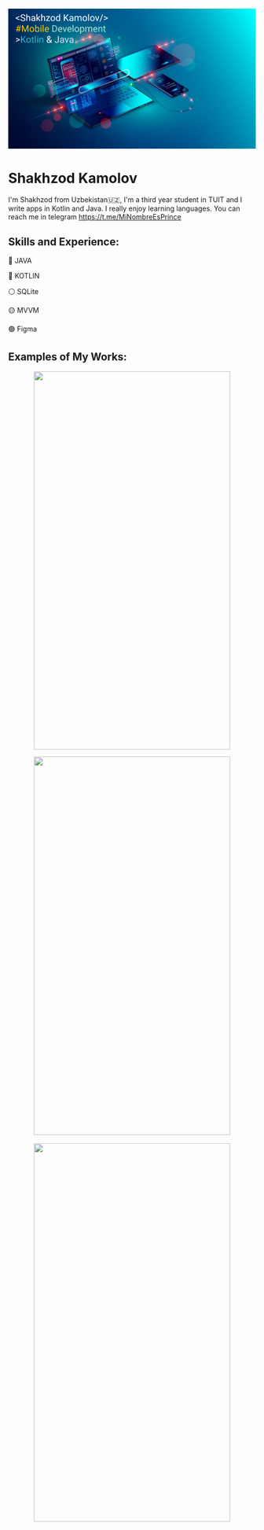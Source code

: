 ![Mobile Development](https://github.com/shakhzod99/shakhzod99/blob/main/Shakhzod_MobDevBanner.png)
# Shakhzod Kamolov

I'm Shakhzod from Uzbekistan:uzbekistan:, I'm a third year student in TUIT and I write apps in Kotlin and Java. I really enjoy learning languages. You can reach me in telegram https://t.me/MiNombreEsPrince


##  Skills and Experience:  
:red_circle: JAVA  

:large_blue_circle: KOTLIN 

:white_circle: SQLite

:yellow_circle: MVVM

:green_circle: Figma

##  Examples of My Works:
<p align="center">
<img src="https://github.com/shakhzod99/Test_yout_brain/blob/master/TestYourBrain.gif" align="center"  width="400" height="770"/> 
</p>
<p align="center">
<img src="https://github.com/shakhzod99/CryptoStats/blob/master/CryptoStats.gif"  width="400" height="770"/>
</p>
<p align="center">
<img src=https://github.com/shakhzod99/Timer/blob/master/Timer%20App%20Gif.gif  width="400" height="770"/> 
</p>
<!--
**shakhzod99/shakhzod99** is a ✨ _special_ ✨ repository because its `README.md` (this file) appears on your GitHub profile.

